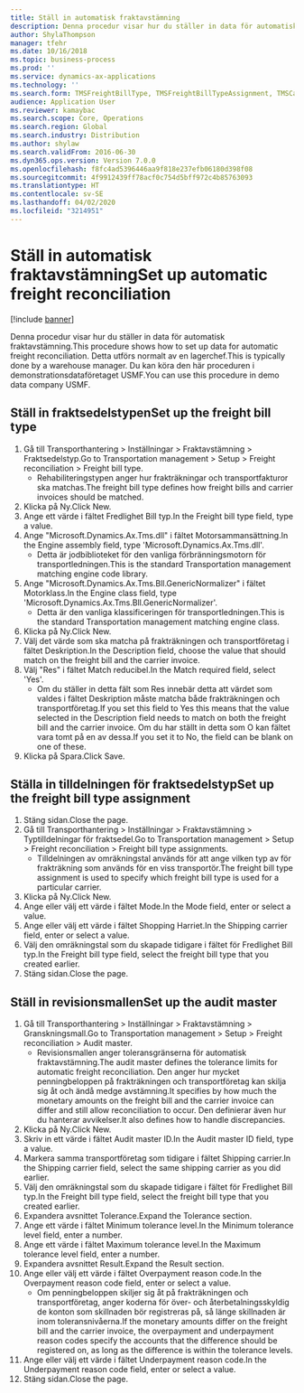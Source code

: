 ```yaml
---
title: Ställ in automatisk fraktavstämning
description: Denna procedur visar hur du ställer in data för automatisk fraktavstämning.
author: ShylaThompson
manager: tfehr
ms.date: 10/16/2018
ms.topic: business-process
ms.prod: ''
ms.service: dynamics-ax-applications
ms.technology: ''
ms.search.form: TMSFreightBillType, TMSFreightBillTypeAssignment, TMSCarrierCodeLookup, DefaultDashboard, TMSAuditMaster
audience: Application User
ms.reviewer: kamaybac
ms.search.scope: Core, Operations
ms.search.region: Global
ms.search.industry: Distribution
ms.author: shylaw
ms.search.validFrom: 2016-06-30
ms.dyn365.ops.version: Version 7.0.0
ms.openlocfilehash: f8fc4ad5396446aa9f818e237efb06180d398f08
ms.sourcegitcommit: 4f9912439ff78acf0c754d5bff972c4b85763093
ms.translationtype: HT
ms.contentlocale: sv-SE
ms.lasthandoff: 04/02/2020
ms.locfileid: "3214951"
---
```

# <a name="set-up-automatic-freight-reconciliation"></a><span data-ttu-id="2f6de-103">Ställ in automatisk fraktavstämning</span><span class="sxs-lookup"><span data-stu-id="2f6de-103">Set up automatic freight reconciliation</span></span>

[!include [banner](../../includes/banner.md)]

<span data-ttu-id="2f6de-104">Denna procedur visar hur du ställer in data för automatisk fraktavstämning.</span><span class="sxs-lookup"><span data-stu-id="2f6de-104">This procedure shows how to set up data for automatic freight reconciliation.</span></span> <span data-ttu-id="2f6de-105">Detta utförs normalt av en lagerchef.</span><span class="sxs-lookup"><span data-stu-id="2f6de-105">This is typically done by a warehouse manager.</span></span> <span data-ttu-id="2f6de-106">Du kan köra den här proceduren i demonstrationsdataföretaget USMF.</span><span class="sxs-lookup"><span data-stu-id="2f6de-106">You can use this procedure in demo data company USMF.</span></span>


## <a name="set-up-the-freight-bill-type"></a><span data-ttu-id="2f6de-107">Ställ in fraktsedelstypen</span><span class="sxs-lookup"><span data-stu-id="2f6de-107">Set up the freight bill type</span></span>
1. <span data-ttu-id="2f6de-108">Gå till Transporthantering > Inställningar > Fraktavstämning > Fraktsedelstyp.</span><span class="sxs-lookup"><span data-stu-id="2f6de-108">Go to Transportation management > Setup > Freight reconciliation > Freight bill type.</span></span>
    * <span data-ttu-id="2f6de-109">Rehabiliteringstypen anger hur frakträkningar och transportfakturor ska matchas.</span><span class="sxs-lookup"><span data-stu-id="2f6de-109">The freight bill type defines how freight bills and carrier invoices  should be matched.</span></span>  
2. <span data-ttu-id="2f6de-110">Klicka på Ny.</span><span class="sxs-lookup"><span data-stu-id="2f6de-110">Click New.</span></span>
3. <span data-ttu-id="2f6de-111">Ange ett värde i fältet Fredlighet Bill typ.</span><span class="sxs-lookup"><span data-stu-id="2f6de-111">In the Freight bill type field, type a value.</span></span>
4. <span data-ttu-id="2f6de-112">Ange "Microsoft.Dynamics.Ax.Tms.dll" i fältet Motorsammansättning.</span><span class="sxs-lookup"><span data-stu-id="2f6de-112">In the Engine assembly field, type 'Microsoft.Dynamics.Ax.Tms.dll'.</span></span>
    * <span data-ttu-id="2f6de-113">Detta är jodbiblioteket för den vanliga förbränningsmotorn för transportledningen.</span><span class="sxs-lookup"><span data-stu-id="2f6de-113">This is the standard Transportation management matching engine code library.</span></span>  
5. <span data-ttu-id="2f6de-114">Ange "Microsoft.Dynamics.Ax.Tms.Bll.GenericNormalizer" i fältet Motorklass.</span><span class="sxs-lookup"><span data-stu-id="2f6de-114">In the Engine class field, type 'Microsoft.Dynamics.Ax.Tms.Bll.GenericNormalizer'.</span></span>
    * <span data-ttu-id="2f6de-115">Detta är den vanliga klassificeringen för transportledningen.</span><span class="sxs-lookup"><span data-stu-id="2f6de-115">This is the standard Transportation management matching engine class.</span></span>  
6. <span data-ttu-id="2f6de-116">Klicka på Ny.</span><span class="sxs-lookup"><span data-stu-id="2f6de-116">Click New.</span></span>
7. <span data-ttu-id="2f6de-117">Välj det värde som ska matcha på frakträkningen och transportföretag i fältet Deskription.</span><span class="sxs-lookup"><span data-stu-id="2f6de-117">In the Description field, choose the value that should match on the freight bill and the carrier invoice.</span></span>  
8. <span data-ttu-id="2f6de-118">Välj "Res" i fältet Match reducibel.</span><span class="sxs-lookup"><span data-stu-id="2f6de-118">In the Match required field, select 'Yes'.</span></span>
    * <span data-ttu-id="2f6de-119">Om du ställer in detta fält som Res innebär detta att värdet som valdes i fältet Deskription måste matcha både frakträkningen och transportföretag.</span><span class="sxs-lookup"><span data-stu-id="2f6de-119">If you set this field to Yes this means that the value selected in the Description field needs to match on both the freight bill and the carrier invoice.</span></span> <span data-ttu-id="2f6de-120">Om du har ställt in detta som O kan fältet vara tomt på en av dessa.</span><span class="sxs-lookup"><span data-stu-id="2f6de-120">If you set it to No, the field can be blank on one of these.</span></span>  
9. <span data-ttu-id="2f6de-121">Klicka på Spara.</span><span class="sxs-lookup"><span data-stu-id="2f6de-121">Click Save.</span></span>

## <a name="set-up-the-freight-bill-type-assignment"></a><span data-ttu-id="2f6de-122">Ställa in tilldelningen för fraktsedelstyp</span><span class="sxs-lookup"><span data-stu-id="2f6de-122">Set up the freight bill type assignment</span></span>
1. <span data-ttu-id="2f6de-123">Stäng sidan.</span><span class="sxs-lookup"><span data-stu-id="2f6de-123">Close the page.</span></span>
2. <span data-ttu-id="2f6de-124">Gå till Transporthantering > Inställningar > Fraktavstämning > Typtilldelningar för fraktsedel.</span><span class="sxs-lookup"><span data-stu-id="2f6de-124">Go to Transportation management > Setup > Freight reconciliation > Freight bill type assignments.</span></span>
    * <span data-ttu-id="2f6de-125">Tilldelningen av omräkningstal används för att ange vilken typ av för frakträkning som används för en viss transportör.</span><span class="sxs-lookup"><span data-stu-id="2f6de-125">The freight bill type assignment is used to specify which freight bill type is used for a particular carrier.</span></span>   
3. <span data-ttu-id="2f6de-126">Klicka på Ny.</span><span class="sxs-lookup"><span data-stu-id="2f6de-126">Click New.</span></span>
4. <span data-ttu-id="2f6de-127">Ange eller välj ett värde i fältet Mode.</span><span class="sxs-lookup"><span data-stu-id="2f6de-127">In the Mode field, enter or select a value.</span></span>
5. <span data-ttu-id="2f6de-128">Ange eller välj ett värde i fältet Shopping Harriet.</span><span class="sxs-lookup"><span data-stu-id="2f6de-128">In the Shipping carrier field, enter or select a value.</span></span>
6. <span data-ttu-id="2f6de-129">Välj den omräkningstal som du skapade tidigare i fältet för Fredlighet Bill typ.</span><span class="sxs-lookup"><span data-stu-id="2f6de-129">In the Freight bill type field, select the freight bill type that you created earlier.</span></span>
7. <span data-ttu-id="2f6de-130">Stäng sidan.</span><span class="sxs-lookup"><span data-stu-id="2f6de-130">Close the page.</span></span>

## <a name="set-up-the-audit-master"></a><span data-ttu-id="2f6de-131">Ställ in revisionsmallen</span><span class="sxs-lookup"><span data-stu-id="2f6de-131">Set up the audit master</span></span>
1. <span data-ttu-id="2f6de-132">Gå till Transporthantering > Inställningar > Fraktavstämning > Granskningsmall.</span><span class="sxs-lookup"><span data-stu-id="2f6de-132">Go to Transportation management > Setup > Freight reconciliation > Audit master.</span></span>
    * <span data-ttu-id="2f6de-133">Revisionsmallen anger toleransgränserna för automatisk fraktavstämning.</span><span class="sxs-lookup"><span data-stu-id="2f6de-133">The audit master defines the tolerance limits for automatic freight reconciliation.</span></span> <span data-ttu-id="2f6de-134">Den anger hur mycket penningbeloppen på frakträkningen och transportföretag kan skilja sig åt och ändå medge avstämning.</span><span class="sxs-lookup"><span data-stu-id="2f6de-134">It specifies by how much the monetary amounts on the freight bill and the carrier invoice can differ and still allow reconciliation to occur.</span></span> <span data-ttu-id="2f6de-135">Den definierar även hur du hanterar avvikelser.</span><span class="sxs-lookup"><span data-stu-id="2f6de-135">It also defines how to handle discrepancies.</span></span>  
2. <span data-ttu-id="2f6de-136">Klicka på Ny.</span><span class="sxs-lookup"><span data-stu-id="2f6de-136">Click New.</span></span>
3. <span data-ttu-id="2f6de-137">Skriv in ett värde i fältet Audit master ID.</span><span class="sxs-lookup"><span data-stu-id="2f6de-137">In the Audit master ID field, type a value.</span></span>
4. <span data-ttu-id="2f6de-138">Markera samma transportföretag som tidigare i fältet Shipping carrier.</span><span class="sxs-lookup"><span data-stu-id="2f6de-138">In the Shipping carrier  field, select the same shipping carrier as you did earlier.</span></span>
5. <span data-ttu-id="2f6de-139">Välj den omräkningstal som du skapade tidigare i fältet för Fredlighet Bill typ.</span><span class="sxs-lookup"><span data-stu-id="2f6de-139">In the Freight bill type field, select the freight bill type that you created earlier.</span></span>
6. <span data-ttu-id="2f6de-140">Expandera avsnittet Tolerance.</span><span class="sxs-lookup"><span data-stu-id="2f6de-140">Expand the Tolerance section.</span></span>
7. <span data-ttu-id="2f6de-141">Ange ett värde i fältet Minimum tolerance level.</span><span class="sxs-lookup"><span data-stu-id="2f6de-141">In the Minimum tolerance level field, enter a number.</span></span>
8. <span data-ttu-id="2f6de-142">Ange ett värde i fältet Maximum tolerance level.</span><span class="sxs-lookup"><span data-stu-id="2f6de-142">In the Maximum tolerance level field, enter a number.</span></span>
9. <span data-ttu-id="2f6de-143">Expandera avsnittet Result.</span><span class="sxs-lookup"><span data-stu-id="2f6de-143">Expand the Result section.</span></span>
10. <span data-ttu-id="2f6de-144">Ange eller välj ett värde i fältet Overpayment reason code.</span><span class="sxs-lookup"><span data-stu-id="2f6de-144">In the Overpayment reason code field, enter or select a value.</span></span>
    * <span data-ttu-id="2f6de-145">Om penningbeloppen skiljer sig åt på frakträkningen och transportföretag, anger koderna för över- och återbetalningsskyldig de konton som skillnaden bör registreras på, så länge skillnaden är inom toleransnivåerna.</span><span class="sxs-lookup"><span data-stu-id="2f6de-145">If the monetary amounts differ on the freight bill and the carrier invoice, the overpayment and underpayment reason codes specify the accounts that the difference should be registered on, as long as the difference is within the tolerance levels.</span></span>  
11. <span data-ttu-id="2f6de-146">Ange eller välj ett värde i fältet Underpayment reason code.</span><span class="sxs-lookup"><span data-stu-id="2f6de-146">In the Underpayment reason code field, enter or select a value.</span></span>
12. <span data-ttu-id="2f6de-147">Stäng sidan.</span><span class="sxs-lookup"><span data-stu-id="2f6de-147">Close the page.</span></span>


